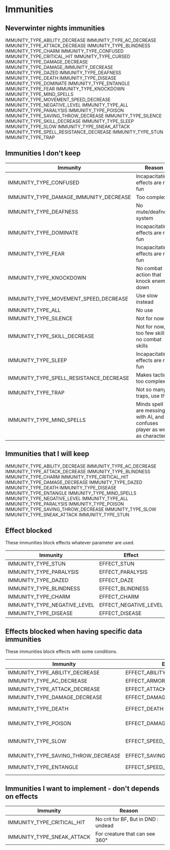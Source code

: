 # Immunities

## Neverwinter nights immunities

IMMUNITY_TYPE_ABILITY_DECREASE
IMMUNITY_TYPE_AC_DECREASE
IMMUNITY_TYPE_ATTACK_DECREASE
IMMUNITY_TYPE_BLINDNESS
IMMUNITY_TYPE_CHARM
IMMUNITY_TYPE_CONFUSED
IMMUNITY_TYPE_CRITICAL_HIT
IMMUNITY_TYPE_CURSED
IMMUNITY_TYPE_DAMAGE_DECREASE
IMMUNITY_TYPE_DAMAGE_IMMUNITY_DECREASE
IMMUNITY_TYPE_DAZED
IMMUNITY_TYPE_DEAFNESS
IMMUNITY_TYPE_DEATH
IMMUNITY_TYPE_DISEASE
IMMUNITY_TYPE_DOMINATE
IMMUNITY_TYPE_ENTANGLE
IMMUNITY_TYPE_FEAR
IMMUNITY_TYPE_KNOCKDOWN
IMMUNITY_TYPE_MIND_SPELLS
IMMUNITY_TYPE_MOVEMENT_SPEED_DECREASE
IMMUNITY_TYPE_NEGATIVE_LEVEL
IMMUNITY_TYPE_ALL
IMMUNITY_TYPE_PARALYSIS
IMMUNITY_TYPE_POISON
IMMUNITY_TYPE_SAVING_THROW_DECREASE
IMMUNITY_TYPE_SILENCE
IMMUNITY_TYPE_SKILL_DECREASE
IMMUNITY_TYPE_SLEEP
IMMUNITY_TYPE_SLOW
IMMUNITY_TYPE_SNEAK_ATTACK
IMMUNITY_TYPE_SPELL_RESISTANCE_DECREASE
IMMUNITY_TYPE_STUN
IMMUNITY_TYPE_TRAP

## Immunities I don't keep

| Immunity | Reason                                                                    |
|----------|---------------------------------------------------------------------------|
| IMMUNITY_TYPE_CONFUSED | Incapacitating effects are not fun                                        |
| IMMUNITY_TYPE_DAMAGE_IMMUNITY_DECREASE | Too complex                                                               |
| IMMUNITY_TYPE_DEAFNESS | No mute/deafness system                                                   |
| IMMUNITY_TYPE_DOMINATE | Incapacitating effects are not fun                                        |
| IMMUNITY_TYPE_FEAR | Incapacitating effects are not fun                                        |
| IMMUNITY_TYPE_KNOCKDOWN | No combat action that knock enemy down                                    |
| IMMUNITY_TYPE_MOVEMENT_SPEED_DECREASE | Use slow instead                                                          |
| IMMUNITY_TYPE_ALL | No use                                                                    |
| IMMUNITY_TYPE_SILENCE | Not for now                                                               |                                                |
| IMMUNITY_TYPE_SKILL_DECREASE | Not for now, too few skills, no combat skills                             |
| IMMUNITY_TYPE_SLEEP | Incapacitating effects are not fun                                        |
| IMMUNITY_TYPE_SPELL_RESISTANCE_DECREASE | Makes tactics too complex                                                 |
| IMMUNITY_TYPE_TRAP | Not so many traps, use thief                                              |
| IMMUNITY_TYPE_MIND_SPELLS | Minds spell are messing with AI, and confuses player as well as character |


## Immunities that I will keep

IMMUNITY_TYPE_ABILITY_DECREASE
IMMUNITY_TYPE_AC_DECREASE
IMMUNITY_TYPE_ATTACK_DECREASE
IMMUNITY_TYPE_BLINDNESS
IMMUNITY_TYPE_CHARM
IMMUNITY_TYPE_CRITICAL_HIT
IMMUNITY_TYPE_DAMAGE_DECREASE
IMMUNITY_TYPE_DAZED
IMMUNITY_TYPE_DEATH
IMMUNITY_TYPE_DISEASE
IMMUNITY_TYPE_ENTANGLE
IMMUNITY_TYPE_MIND_SPELLS
IMMUNITY_TYPE_NEGATIVE_LEVEL
IMMUNITY_TYPE_ALL
IMMUNITY_TYPE_PARALYSIS
IMMUNITY_TYPE_POISON
IMMUNITY_TYPE_SAVING_THROW_DECREASE
IMMUNITY_TYPE_SLOW
IMMUNITY_TYPE_SNEAK_ATTACK
IMMUNITY_TYPE_STUN

## Effect blocked

These immunities block effects whatever parameter are used.

| Immunity                       | Effect                |
|--------------------------------|-----------------------|
 | IMMUNITY_TYPE_STUN             | EFFECT_STUN           |
 | IMMUNITY_TYPE_PARALYSIS        | EFFECT_PARALYSIS      |
 | IMMUNITY_TYPE_DAZED            | EFFECT_DAZE           |
 | IMMUNITY_TYPE_BLINDNESS        | EFFECT_BLINDNESS      |
 | IMMUNITY_TYPE_CHARM            | EFFECT_CHARM          |
 | IMMUNITY_TYPE_NEGATIVE_LEVEL   | EFFECT_NEGATIVE_LEVEL |
 | IMMUNITY_TYPE_DISEASE          | EFFECT_DISEASE |

## Effects blocked when having specific data immunities

These immunities block effects with some conditions.

| Immunity                       | Effect                       | Immune if                   |
|--------------------------------|------------------------------|-----------------------------|
| IMMUNITY_TYPE_ABILITY_DECREASE | EFFECT_ABILITY_MODIFIER      | amp < 0                     |
| IMMUNITY_TYPE_AC_DECREASE      | EFFECT_ARMOR_CLASS_MODIFIER  | amp < 0                     |
| IMMUNITY_TYPE_ATTACK_DECREASE  | EFFECT_ATTACK_MODIFIER       | amp < 0                     |
| IMMUNITY_TYPE_DAMAGE_DECREASE  | EFFECT_DAMAGE_MODIFIER       | amp < 0                     |
| IMMUNITY_TYPE_DEATH            | EFFECT_DEATH                 | subtype = magical           |
| IMMUNITY_TYPE_POISON           | EFFECT_DAMAGE                | damageType = poison         |
| IMMUNITY_TYPE_SLOW | EFFECT_SPEED_MODIFIER        | amp < 0 && amp > -Infinity  |
| IMMUNITY_TYPE_SAVING_THROW_DECREASE | EFFECT_SAVING_THROW_MODIFIER | amp < 0                     |
| IMMUNITY_TYPE_ENTANGLE | EFFECT_SPEED_MODIFIER                 | amp = -Infinity |

## Immunities I want to implement - don't depends on effects

| Immunity | Reason                                  |
|-----|-----------------------------------------|
| IMMUNITY_TYPE_CRITICAL_HIT | No crit for BF, But in DND : undead |
| IMMUNITY_TYPE_SNEAK_ATTACK | For creature that can see 360°          |
